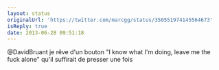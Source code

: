 ```yaml
---
layout: status
originalUrl: 'https://twitter.com/marcgg/status/350551974145564673'
isReply: true
date: 2013-06-28 09:51:18
---
```


@DavidBruant je rêve d'un bouton "I know what I'm doing, leave me the fuck alone" qu'il suffirait de presser une fois

